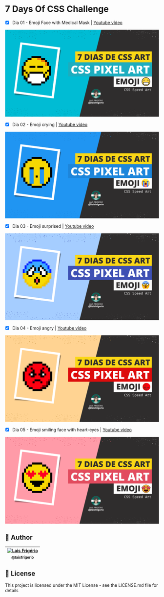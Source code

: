 # 7 Days Of CSS Challenge

- [x] Dia 01 - Emoji Face with Medical Mask | [Youtube vídeo](https://youtu.be/RFn5CJKgdVU)

<p align="center">
  <a><img src="./yt-day-1.png" alt="Pixel Art Emoji - Face with medical mask" title="Pixel Art Emoji - Face with medical mask"></a>
</p>

- [x] Dia 02 - Emoji crying | [Youtube vídeo](https://youtu.be/dzsLeQnbCTo)

<p align="center">
  <a><img src="./yt-day-2.png" alt="Pixel Art Emoji crying" title="Pixel Art Emoji crying"></a>
</p>

- [x] Dia 03 - Emoji surprised | [Youtube vídeo](https://youtu.be/6Ts16VFr-04)

<p align="center">
  <a><img src="./yt-day-3.png" alt="Pixel Art Emoji surprised" title="Pixel Art Emoji surprised"></a>
</p>

- [x] Dia 04 - Emoji angry | [Youtube vídeo](https://youtu.be/jBm73la_4hs)

<p align="center">
  <a><img src="./yt-day-4.png" alt="Pixel Art Emoji angry" title="Pixel Art Emoji angry"></a>
</p>

- [x] Dia 05 - Emoji smiling face with heart-eyes | [Youtube vídeo](https://youtu.be/n7fdaaGV3w4)

<p align="center">
  <a><img src="./yt-day-5.png" alt="Pixel Art Emoji smiling face with heart-eyes" title="Pixel Art Emoji smiling face with heart-eyes"></a>
</p>

## 👩 Author

| [<img src="https://avatars.githubusercontent.com/u/20709086?v=4" width="100px;" alt="Lais Frigério"/><br /><sub><b>@laisfrigerio</b></sub>](https://github.com/laisfrigerio)<br /> |
| :---: |

## 📄 License

This project is licensed under the MIT License - see the LICENSE.md file for details